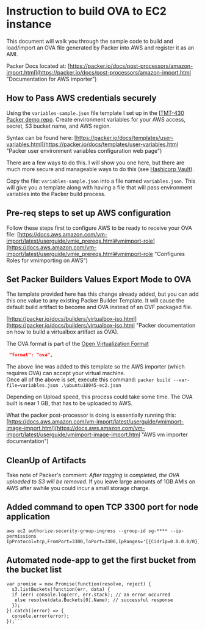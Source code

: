# Instruction to build OVA to EC2 instance

This document will walk you through the sample code to build and load/import an OVA file generated by Packer into AWS and register it as an AMI.  

Packer Docs located at: [https://packer.io/docs/post-processors/amazon-import.html](https://packer.io/docs/post-processors/amazon-import.html "Documentation for AWS importer")

## How to Pass AWS credentials securely

Using the `variables-sample.json` file template I set up in the [ITMT-430 Packer demo repo](https://github.com/jhajek/packer-vagrant-build-scripts/tree/master/packer/itmt430 "ITMT-430 Packer demo repo").  Create environment variables for your AWS access, secret, S3 bucket name, and AWS region.

Syntax can be found here: [https://packer.io/docs/templates/user-variables.html](https://packer.io/docs/templates/user-variables.html "Packer user environment variables configuration web page")

There are a few ways to do this.  I will show you one here, but there are much more secure and manageable ways to do this (see [Hashicorp Vault](https://www.vaultproject.io/ "Website for Vault secret management")).

Copy the file: ```variables-sample.json``` into a file named ```variables.json```.  This will give you a template along with having a file that will pass environment variables into the Packer build process.

## Pre-req steps to set up AWS configuration

Follow these steps first to configure AWS to be ready to receive your OVA file:
[https://docs.aws.amazon.com/vm-import/latest/userguide/vmie_prereqs.html#vmimport-role](https://docs.aws.amazon.com/vm-import/latest/userguide/vmie_prereqs.html#vmimport-role "Configures Roles for vmimporting on AWS")

## Set Packer Builders Values Export Mode to OVA

The template provided here has this change already added, but you can add this one value to any existing Packer Builder Template. It will cause the default build artifact to become and OVA instead of an OVF packaged file.  

[https://packer.io/docs/builders/virtualbox-iso.html](https://packer.io/docs/builders/virtualbox-iso.html "Packer documentation on how to build a virtualbox artifact as OVA).

The OVA format is part of the [Open Virtualization Format](https://en.wikipedia.org/wiki/Open_Virtualization_Format "Wikipedia OVF deescription page")

```json
 "format": "ova",
 ```

The above line was added to this template so the AWS importer (which requires OVA) can accept your virtual machine.  
Once all of the above is set, execute this command: ```packer build --var-file=variables.json .\ubuntu18045-ec2.json```

Depending on Upload speed, this process could take some time.  The OVA built is near 1 GB, that has to be uploaded to AWS.  

What the packer post-processor is doing is essentially running this:  [https://docs.aws.amazon.com/vm-import/latest/userguide/vmimport-image-import.html](https://docs.aws.amazon.com/vm-import/latest/userguide/vmimport-image-import.html "AWS vm importer documentation")

## CleanUp of Artifacts

Take note of Packer's comment: *After tagging is completed, the OVA uploaded to S3 will be removed.* If you leave large amounts of 1GB AMIs on AWS after awhile you could incur a small storage charge.


## Added command to open TCP 3300 port for node application
```cli
aws ec2 authorize-security-group-ingress --group-id sg-**** --ip-permissions IpProtocol=tcp,FromPort=3300,ToPort=3300,IpRanges='[{CidrIp=0.0.0.0/0}]'
```

## Automated node-app to get the first bucket from the bucket list

```node
var promise = new Promise(function(resolve, reject) { 
  s3.listBuckets(function(err, data) {
  if (err) console.log(err, err.stack); // an error occurred
   else resolve(data.Buckets[0].Name); // successful response
  });
}).catch((error) => {
  console.error(error);
});```
